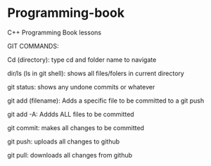Programming-book
================

C++ Programming Book lessons

GIT COMMANDS:

Cd (directory): type cd and folder name to navigate

dir/ls (ls in git shell): shows all files/folers in current directory

git status: shows any undone commits or whatever

git add (filename): Adds a specific file to be committed to a git push

git add -A: Addds ALL files to be committed

git commit: makes all changes to be committed

git push: uploads all changes to github

git pull: downloads all changes from github

